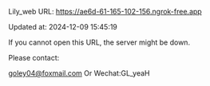 Lily_web URL: https://ae6d-61-165-102-156.ngrok-free.app

Updated at: 2024-12-09 15:45:19

If you cannot open this URL, the server might be down.

Please contact: 

goley04@foxmail.com Or Wechat:GL_yeaH